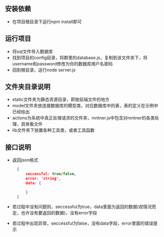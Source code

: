 ## 安装依赖
* 在项目根目录下运行npm install即可

## 运行项目
* 将sql文件导入数据库
* 找到项目的config目录，将群里的database.js，复制到该文件夹下，将username和password修改为你的数据库用户名密码
* 回到根目录，运行node server.js

## 文件夹目录说明
* static文件夹为静态资源目录，即放前端文件的地方
* model文件夹放连接数据库的模型类，对应数据库中的表，表的定义在示例中已经给出
* actions为系统中真正处理请求的文件夹，mntner.js中包含对mntner的各类处理，具体看文件
* lib文件夹下放置各种工具类，或者工具函数

## 接口说明
* 返回json格式
  ```json
    {
        seccessful: true/false,
        error: 'string',
        data: {
        
        }
    }
  ```

* 若过程中没有问题则，seccessful为true，data里面为返回的数据(视情况而定，也许没有要返回的数据)，没有error字段
* 若过程中出现异常，seccessful为false，没有data字段，error里面的错误提示